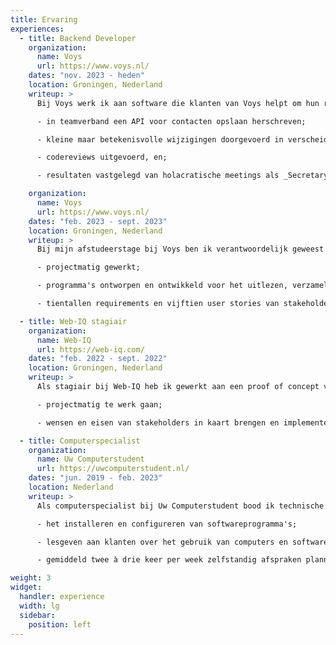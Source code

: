 ```yaml
---
title: Ervaring
experiences:
  - title: Backend Developer
    organization:
      name: Voys
      url: https://www.voys.nl/
    dates: "nov. 2023 - heden"
    location: Groningen, Nederland
    writeup: >
      Bij Voys werk ik aan software die klanten van Voys helpt om hun relaties met klanten te verbeteren. Ik heb onder andere:

      - in teamverband een API voor contacten opslaan herschreven;

      - kleine maar betekenisvolle wijzigingen doorgevoerd in verscheidene services;

      - codereviews uitgevoerd, en;

      - resultaten vastgelegd van holacratische meetings als _Secretary_.

    organization:
      name: Voys
      url: https://www.voys.nl/
    dates: "feb. 2023 - sept. 2023"
    location: Groningen, Nederland
    writeup: >
      Bij mijn afstudeerstage bij Voys ben ik verantwoordelijk geweest voor het opzetten van een "single source of truth" (SSOT). Ik heb onder andere:

      - projectmatig gewerkt;

      - programma's ontworpen en ontwikkeld voor het uitlezen, verzamelen en weergeven van hardware- en netwerkinformatie;

      - tientallen requirements en vijftien user stories van stakeholders in kaart gebracht en grotendeels implementeren.

  - title: Web-IQ stagiair
    organization:
      name: Web-IQ
      url: https://web-iq.com/
    dates: "feb. 2022 - sept. 2022"
    location: Groningen, Nederland
    writeup: >
      Als stagiair bij Web-IQ heb ik gewerkt aan een proof of concept van het bijwerken van een stuk software. Mijn verantwoordelijkheden omvatten:

      - projectmatig te werk gaan;

      - wensen en eisen van stakeholders in kaart brengen en implementeren.

  - title: Computerspecialist
    organization:
      name: Uw Computerstudent
      url: https://uwcomputerstudent.nl/
    dates: "jun. 2019 - feb. 2023"
    location: Nederland
    writeup: >
      Als computerspecialist bij Uw Computerstudent bood ik technische ondersteuning aan klanten. Ik was medewerker van de maand in mei 2022. Bij Uw Computerstudent hielp ik klanten bijvoorbeeld met:

      - het installeren en configureren van softwareprogramma's;

      - lesgeven aan klanten over het gebruik van computers en software;

      - gemiddeld twee à drie keer per week zelfstandig afspraken plannen en uitvoeren.

weight: 3
widget:
  handler: experience
  width: lg
  sidebar:
    position: left
---
```

